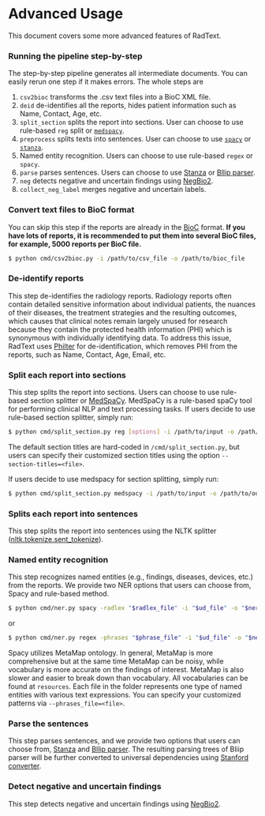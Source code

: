 # Advanced Usage

This document covers some more advanced features of RadText.

### Running the pipeline step-by-step

The step-by-step pipeline generates all intermediate documents. You can easily rerun one step if it makes errors. The whole steps are

1. `csv2bioc` transforms the .csv text files into a BioC XML file.
2. `deid` de-identifies all the reports, hides patient information such as Name, Contact, Age, etc.
3. `split_section` splits the report into sections. User can choose to use rule-based `reg` split or [`medspacy`](https://spacy.io/universe/project/medspacy).
4. `preprocess` splits texts into sentences. User can choose to use [`spacy`](https://spacy.io/) or [`stanza`](https://stanfordnlp.github.io/stanza/).
5. Named entity recognition. Users can choose to use rule-based `regex` or `spacy`. 
6. `parse` parses sentences. Users can choose to use [Stanza](https://stanfordnlp.github.io/stanza/) or [Bllip parser](https://github.com/BLLIP/bllip-parser).
7. `neg` detects negative and uncertain findings using [NegBio2](https://github.com/bionlplab/negbio2).
8. `collect_neg_label` merges negative and uncertain labels.


### Convert text files to BioC format

You can skip this step if the reports are already in the [BioC]( http://bioc.sourceforge.net/) format.
**If you have lots of reports, it is recommended to put them into several BioC files, for example, 5000 reports per BioC file.**

```bash
$ python cmd/csv2bioc.py -i /path/to/csv_file -o /path/to/bioc_file
```
### De-identify reports

This step de-identifies the radiology reports. Radiology reports often contain detailed sensitive information about individual patients, the nuances of their diseases, the treatment strategies and the resulting outcomes, which causes that clinical notes remain largely unused for research because they contain the protected health information (PHI) which is synonymous with individually identifying data. To address this issue, RadText uses [Philter](https://github.com/BCHSI/philter-ucsf) for de-identification, which removes PHI from the reports, such as Name, Contact, Age, Email, etc. 

### Split each report into sections

This step splits the report into sections. Users can choose to use rule-based section splitter or [MedSpaCy](https://github.com/medspacy/medspacy). MedSpaCy is a rule-based spaCy tool for performing clinical NLP and text processing tasks. If users decide to use rule-based section splitter, simply run:

```bash
$ python cmd/split_section.py reg [options] -i /path/to/input -o /path/to/output
```

The default section titles are hard-coded in `/cmd/split_section.py`, but users can specify their customized section titles using the option `--section-titles=<file>`.

If users decide to use medspacy for section splitting, simply run:

```bash
$ python cmd/split_section.py medspacy -i /path/to/input -o /path/to/output
```

### Splits each report into sentences

This step splits the report into sentences using the NLTK splitter
([nltk.tokenize.sent_tokenize](https://www.nltk.org/api/nltk.tokenize.html)).

### Named entity recognition

This step recognizes named entities (e.g., findings, diseases, devices, etc.) from the reports. We provide two NER options that users can choose from, Spacy and rule-based method.

```bash
$ python cmd/ner.py spacy -radlex "$radlex_file" -i "$ud_file" -o "$ner_file" 

```

or 

```bash
$ python cmd/ner.py regex -phrases "$phrase_file" -i "$ud_file" -o "$ner_file" 
```

Spacy utilizes MetaMap ontology. In general, MetaMap is more comprehensive but at the same time MetaMap can be noisy, while vocabulary is more accurate on the findings of interest. MetaMap is also slower and easier to break down than vocabulary. All vocabularies can be found at `resources`. Each file in the folder represents one type of named entities with various text expressions. You can specify your customized patterns via `--phrases_file=<file>`.

### Parse the sentences

This step parses sentences, and we provide two options that users can choose from, [Stanza](https://stanfordnlp.github.io/stanza/) and [Bllip parser](https://github.com/BLLIP/bllip-parser). The resulting parsing trees of Bliip parser will be further converted to universal dependencies using [Stanford converter](https://github.com/dmcc/PyStanfordDependencies).

### Detect negative and uncertain findings

This step detects negative and uncertain findings using [NegBio2](https://github.com/bionlplab/negbio2).
